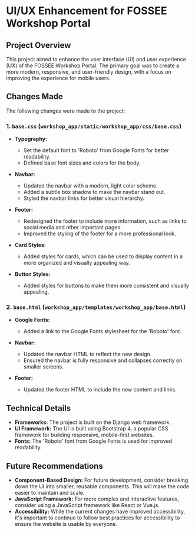 # UI/UX Enhancement for FOSSEE Workshop Portal

## Project Overview

This project aimed to enhance the user interface (UI) and user experience (UX) of the FOSSEE Workshop Portal. The primary goal was to create a more modern, responsive, and user-friendly design, with a focus on improving the experience for mobile users.

## Changes Made

The following changes were made to the project:

### 1. `base.css` (`workshop_app/static/workshop_app/css/base.css`)

- **Typography:**
    - Set the default font to 'Roboto' from Google Fonts for better readability.
    - Defined base font sizes and colors for the body.

- **Navbar:**
    - Updated the navbar with a modern, light color scheme.
    - Added a subtle box shadow to make the navbar stand out.
    - Styled the navbar links for better visual hierarchy.

- **Footer:**
    - Redesigned the footer to include more information, such as links to social media and other important pages.
    - Improved the styling of the footer for a more professional look.

- **Card Styles:**
    - Added styles for cards, which can be used to display content in a more organized and visually appealing way.

- **Button Styles:**
    - Added styles for buttons to make them more consistent and visually appealing.

### 2. `base.html` (`workshop_app/templates/workshop_app/base.html`)

- **Google Fonts:**
    - Added a link to the Google Fonts stylesheet for the 'Roboto' font.

- **Navbar:**
    - Updated the navbar HTML to reflect the new design.
    - Ensured the navbar is fully responsive and collapses correctly on smaller screens.

- **Footer:**
    - Updated the footer HTML to include the new content and links.

## Technical Details

- **Frameworks:** The project is built on the Django web framework.
- **UI Framework:** The UI is built using Bootstrap 4, a popular CSS framework for building responsive, mobile-first websites.
- **Fonts:** The 'Roboto' font from Google Fonts is used for improved readability.

## Future Recommendations

- **Component-Based Design:** For future development, consider breaking down the UI into smaller, reusable components. This will make the code easier to maintain and scale.
- **JavaScript Framework:** For more complex and interactive features, consider using a JavaScript framework like React or Vue.js.
- **Accessibility:** While the current changes have improved accessibility, it's important to continue to follow best practices for accessibility to ensure the website is usable by everyone.
